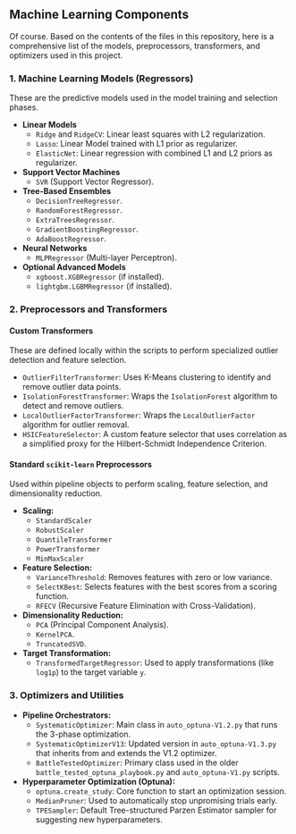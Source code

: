 ## Machine Learning Components

Of course. Based on the contents of the files in this repository, here is a comprehensive list of the models, preprocessors, transformers, and optimizers used in this project.

### 1. Machine Learning Models (Regressors)
These are the predictive models used in the model training and selection phases.

* **Linear Models**
    * `Ridge` and `RidgeCV`: Linear least squares with L2 regularization.
    * `Lasso`: Linear Model trained with L1 prior as regularizer.
    * `ElasticNet`: Linear regression with combined L1 and L2 priors as regularizer.
* **Support Vector Machines**
    * `SVR` (Support Vector Regressor).
* **Tree-Based Ensembles**
    * `DecisionTreeRegressor`.
    * `RandomForestRegressor`.
    * `ExtraTreesRegressor`.
    * `GradientBoostingRegressor`.
    * `AdaBoostRegressor`.
* **Neural Networks**
    * `MLPRegressor` (Multi-layer Perceptron).
* **Optional Advanced Models**
    * `xgboost.XGBRegressor` (if installed).
    * `lightgbm.LGBMRegressor` (if installed).

### 2. Preprocessors and Transformers

#### **Custom Transformers**
These are defined locally within the scripts to perform specialized outlier detection and feature selection.

* `OutlierFilterTransformer`: Uses K-Means clustering to identify and remove outlier data points.
* `IsolationForestTransformer`: Wraps the `IsolationForest` algorithm to detect and remove outliers.
* `LocalOutlierFactorTransformer`: Wraps the `LocalOutlierFactor` algorithm for outlier removal.
* `HSICFeatureSelector`: A custom feature selector that uses correlation as a simplified proxy for the Hilbert-Schmidt Independence Criterion.

#### **Standard `scikit-learn` Preprocessors**
Used within pipeline objects to perform scaling, feature selection, and dimensionality reduction.

* **Scaling:**
    * `StandardScaler`
    * `RobustScaler`
    * `QuantileTransformer`
    * `PowerTransformer`
    * `MinMaxScaler`
* **Feature Selection:**
    * `VarianceThreshold`: Removes features with zero or low variance.
    * `SelectKBest`: Selects features with the best scores from a scoring function.
    * `RFECV` (Recursive Feature Elimination with Cross-Validation).
* **Dimensionality Reduction:**
    * `PCA` (Principal Component Analysis).
    * `KernelPCA`.
    * `TruncatedSVD`.
* **Target Transformation:**
    * `TransformedTargetRegressor`: Used to apply transformations (like `log1p`) to the target variable `y`.

### 3. Optimizers and Utilities

* **Pipeline Orchestrators:**
    * `SystematicOptimizer`: Main class in `auto_optuna-V1.2.py` that runs the 3-phase optimization.
    * `SystematicOptimizerV13`: Updated version in `auto_optuna-V1.3.py` that inherits from and extends the V1.2 optimizer.
    * `BattleTestedOptimizer`: Primary class used in the older `battle_tested_optuna_playbook.py` and `auto_optuna-V1.py` scripts.
* **Hyperparameter Optimization (Optuna):**
    * `optuna.create_study`: Core function to start an optimization session.
    * `MedianPruner`: Used to automatically stop unpromising trials early.
    * `TPESampler`: Default Tree-structured Parzen Estimator sampler for suggesting new hyperparameters. 